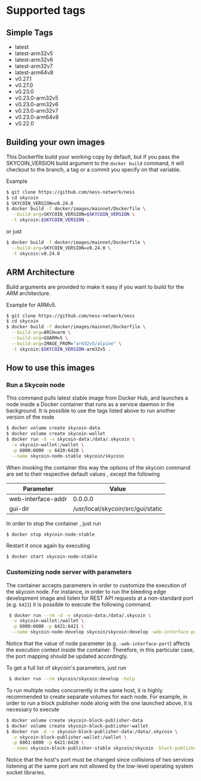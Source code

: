# Supported tags

## Simple Tags

- latest
- latest-arm32v5
- latest-arm32v6
- latest-arm32v7
- latest-arm64v8
- v0.27.1
- v0.27.0
- v0.23.0
- v0.23.0-arm32v5
- v0.23.0-arm32v6
- v0.23.0-arm32v7
- v0.23.0-arm64v8
- v0.22.0

## Building your own images

This Dockerfile build your working copy by default, but if you pass the
SKYCOIN_VERSION build argument to the `docker build` command, it will checkout
to the branch, a tag or a commit you specify on that variable.

Example

```sh
$ git clone https://github.com/ness-network/ness
$ cd skycoin
$ SKYCOIN_VERSION=v0.24.0
$ docker build -f docker/images/mainnet/Dockerfile \
  --build-arg=SKYCOIN_VERSION=$SKYCOIN_VERSION \
  -t skycoin:$SKYCOIN_VERSION .
```

or just

```sh
$ docker build -f docker/images/mainnet/Dockerfile \
  --build-arg=SKYCOIN_VERSION=v0.24.0 \
  -t skycoin:v0.24.0
```

## ARM Architecture

Build arguments are provided to make it easy if you want to build for the ARM
architecture.

Example for ARMv5.

```sh
$ git clone https://github.com/ness-network/ness
$ cd skycoin
$ docker build -f docker/images/mainnet/Dockerfile \
  --build-arg=ARCH=arm \
  --build-arg=GOARM=5 \
  --build-arg=IMAGE_FROM="arm32v5/alpine" \
  -t skycoin:$SKYCOIN_VERSION-arm32v5 .
```

## How to use this images

### Run a Skycoin node

This command pulls latest stable image from Docker Hub, and launches a node inside a Docker container that runs as a service daemon in the background. It is possible to use the tags listed above to run another version of the node

```sh
$ docker volume create skycoin-data
$ docker volume create skycoin-wallet
$ docker run -d -v skycoin-data:/data/.skycoin \
  -v skycoin-wallet:/wallet \
  -p 6000:6000 -p 6420:6420 \
  --name skycoin-node-stable skycoin/skycoin
```

When invoking the container this way the options of the skycoin command are set to their respective default values , except the following

| Parameter  | Value |
| ------------- | ------------- |
| web-interface-addr | 0.0.0.0  |
| gui-dir | /usr/local/skycoin/src/gui/static |

In order to stop the container , just run

```sh
$ docker stop skycoin-node-stable
```

Restart it once again by executing

```sh
$ docker start skycoin-node-stable
```

### Customizing node server with parameters

The container accepts parameters in order to customize the execution of the skycoin node. For instance, in order to run the bleeding edge development image and listen for REST API requests at a non-standard port (e.g. `6421`) it is possible to execute the following command.

```sh
 $ docker run --rm -d -v skycoin-data:/data/.skycoin \
  -v skycoin-wallet:/wallet \
  -p 6000:6000 -p 6421:6421 \
  --name skycoin-node-develop skycoin/skycoin:develop -web-interface-port 6421
```

Notice that the value of node parameter (e.g. `-web-interface-port`) affects the execution context inside the container. Therefore, in this particular case, the port mapping should be updated accordingly.

To get a full list of skycoin's parameters, just run

```sh
 $ docker run --rm skycoin/skycoin:develop -help
```

To run multiple nodes concurrently in the same host, it is highly recommended to create separate volumes for each node. For example, in order to run a block publisher node along with the one launched above, it is necessary to execute

```sh
$ docker volume create skycoin-block-publisher-data
$ docker volume create skycoin-block-publisher-wallet
$ docker run -d -v skycoin-block-publisher-data:/data/.skycoin \
  -v skycoin-block-publisher-wallet:/wallet \
  -p 6001:6000 -p 6421:6420 \
  --name skycoin-block-publisher-stable skycoin/skycoin -block-publisher
```

Notice that the host's port must be changed since collisions of two services listening at the same port are not allowed by the low-level operating system socket libraries.
